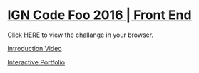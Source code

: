 # [IGN Code Foo 2016 | Front End ](http://nicholaskrause.github.io/ign_code_foo_2016/ "IGN Code Foo 2016 | Front End")
Click [HERE](http://nicholaskrause.github.io/ign_code_foo_2016/ "HERE") to view the challange in your browser.

[Introduction Video](https://youtu.be/PHylSETh-tA "Introduction Video")

[Interactive Portfolio](http://www.littleoverlord.com/portfolio.html)
